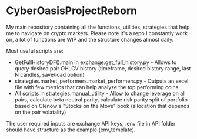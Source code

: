 # CyberOasisProjectReborn

My main repository containing all the functions, utilities, strategies that help me to navigate on crypto markets.
Please note it's a repo I constantly work on, a lot of functions are WIP and the structure changes almost daily.

Most useful scripts are:

- GetFullHistoryDF().main in exchange.get_full_history.py - Allows to query desired pair OHLCV history (timeframe, desired history range, last N candles, save/load option)
- strategies.market_performers.market_performers.py - Outputs an excel file with few metrics that can help analyze the top performing coins
- All scripts in strategies.manual_utility - Allow to change leverage on all pairs, calculate beta neutral parity, calculate risk parity split of portfolio based on Clenow's "Stocks on the Move" book (allocation that depends on the pair volatality)

The user required inputs are exchange API keys, .env file in API folder should have structure as the example
(env_template).
